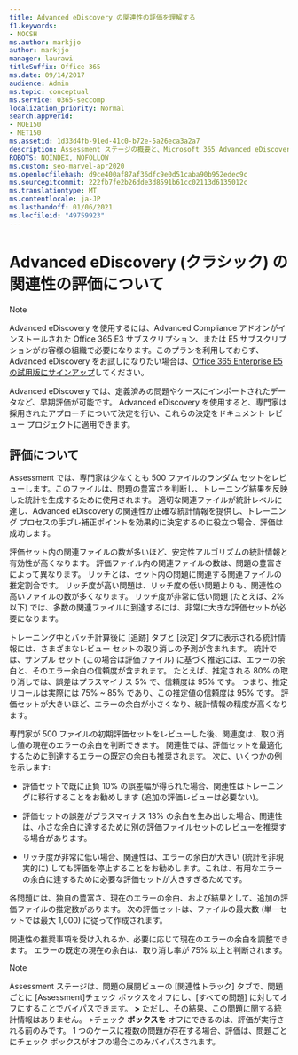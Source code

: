 ```yaml
---
title: Advanced eDiscovery の関連性の評価を理解する
f1.keywords:
- NOCSH
ms.author: markjjo
author: markjjo
manager: laurawi
titleSuffix: Office 365
ms.date: 09/14/2017
audience: Admin
ms.topic: conceptual
ms.service: O365-seccomp
localization_priority: Normal
search.appverid:
- MOE150
- MET150
ms.assetid: 1d33d4fb-91ed-41c0-b72e-5a26eca3a2a7
description: Assessment ステージの概要と、Microsoft 365 Advanced eDiscovery の関連度トレーニング中の問題の豊富さを判断する役割について説明します。
ROBOTS: NOINDEX, NOFOLLOW
ms.custom: seo-marvel-apr2020
ms.openlocfilehash: d9ce400af87af36dfc9e0d51caba90b952edec9c
ms.sourcegitcommit: 222fb7fe2b26dde3d8591b61cc02113d6135012c
ms.translationtype: MT
ms.contentlocale: ja-JP
ms.lasthandoff: 01/06/2021
ms.locfileid: "49759923"
---
```

# <a name="understand-assessment-in-relevance-in-advanced-ediscovery-classic"></a>Advanced eDiscovery (クラシック) の関連性の評価について

> [!NOTE]
> Advanced eDiscovery を使用するには、Advanced Compliance アドオンがインストールされた Office 365 E3 サブスクリプション、または E5 サブスクリプションがお客様の組織で必要になります。このプランを利用しておらず、Advanced eDiscovery をお試しになりたい場合は、[Office 365 Enterprise E5 の試用版にサインアップ](https://go.microsoft.com/fwlink/p/?LinkID=698279)してください。 
  
Advanced eDiscovery では、定義済みの問題やケースにインポートされたデータなど、早期評価が可能です。 Advanced eDiscovery を使用すると、専門家は採用されたアプローチについて決定を行い、これらの決定をドキュメント レビュー プロジェクトに適用できます。
  
## <a name="understanding-assessment"></a>評価について

Assessment では、専門家は少なくとも 500 ファイルのランダム セットをレビューします。このファイルは、問題の豊富さを判断し、トレーニング結果を反映した統計を生成するために使用されます。 適切な関連ファイルが統計レベルに達し、Advanced eDiscovery の関連性が正確な統計情報を提供し、トレーニング プロセスの手ブレ補正ポイントを効果的に決定するのに役立つ場合、評価は成功します。 
  
評価セット内の関連ファイルの数が多いほど、安定性アルゴリズムの統計情報と有効性が高くなります。 評価ファイル内の関連ファイルの数は、問題の豊富さによって異なります。 リッチとは、セット内の問題に関連する関連ファイルの推定割合です。 リッチ度が高い問題は、リッチ度の低い問題よりも、関連性の高いファイルの数が多くなります。 リッチ度が非常に低い問題 (たとえば、2% 以下) では、多数の関連ファイルに到達するには、非常に大きな評価セットが必要になります。
  
トレーニング中とバッチ計算後に [追跡] タブと [決定] タブに表示される統計情報には、さまざまなレビュー セットの取り消しの予測が含まれます。 統計では、サンプル セット (この場合は評価ファイル) に基づく推定には、エラーの余白と、そのエラー余白の信頼度が含まれます。 たとえば、推定される 80% の取り消しでは、誤差はプラスマイナス 5% で、信頼度は 95% です。 つまり、推定リコールは実際には 75% ~ 85% であり、この推定値の信頼度は 95% です。 評価セットが大きいほど、エラーの余白が小さくなり、統計情報の精度が高くなります。 
  
専門家が 500 ファイルの初期評価セットをレビューした後、関連度は、取り消し値の現在のエラーの余白を判断できます。 関連性では、評価セットを最適化するために到達するエラーの既定の余白も推奨されます。 次に、いくつかの例を示します:
  
- 評価セットで既に正負 10% の誤差幅が得られた場合、関連性はトレーニングに移行することをお勧めします (追加の評価レビューは必要ない)。 
    
- 評価セットの誤差がプラスマイナス 13% の余白を生み出した場合、関連性は、小さな余白に達するために別の評価ファイルセットのレビューを推奨する場合があります。 
    
- リッチ度が非常に低い場合、関連性は、エラーの余白が大きい (統計を非現実的に) しても評価を停止することをお勧めします。これは、有用なエラーの余白に達するために必要な評価セットが大きすぎるためです。
    
各問題には、独自の豊富さ、現在のエラーの余白、および結果として、追加の評価ファイルの推定数があります。 次の評価セットは、ファイルの最大数 (単一セットでは最大 1,000) に従って作成されます。
  
関連性の推奨事項を受け入れるか、必要に応じて現在のエラーの余白を調整できます。 エラーの既定の現在の余白は、取り消し率が 75% 以上と判断されます。
  
> [!NOTE]
> Assessment ステージは、問題の展開ビューの [関連性トラック] タブで、問題ごとに [Assessment]チェック ボックスをオフにし、[すべての問題] に対してオフにすることでバイパスできます。 **\>** ただし、その結果、この問題に関する統計情報はありません。 >チェック **ボックスを** オフにできるのは、評価が実行される前のみです。 1 つのケースに複数の問題が存在する場合、評価は、問題ごとにチェック ボックスがオフの場合にのみバイパスされます。